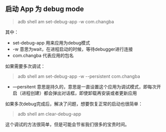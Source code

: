 
## 启动 App 为 debug mode
> adb shell am set-debug-app -w com.changba

其中：

- set-debug-app 用来应用为debug模式
- -w 意思为wait，在进程启动的时候，等待debugger进行连接
- com.changba 代表应用的包名

如果需要多次调试：
> adb shell am set-debug-app -w --persistent  com.changba

- —persitent 意思是持久的，意思是一直设置这个应用为调试模式，即每次开启（进程创建）都会弹出对话框，即使卸载再安装或者更新应用

如果多次debug完成后，解决了问题，想要恢复正常的启动也很简单：
> adb shell am clear-debug-app

这个调试的方法很简单，但是可能会节省我们很多的宝贵时间。



